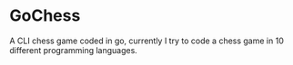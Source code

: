 # GoChess
 A CLI chess game coded in go, currently I try to code a chess game in 10 different programming languages.
